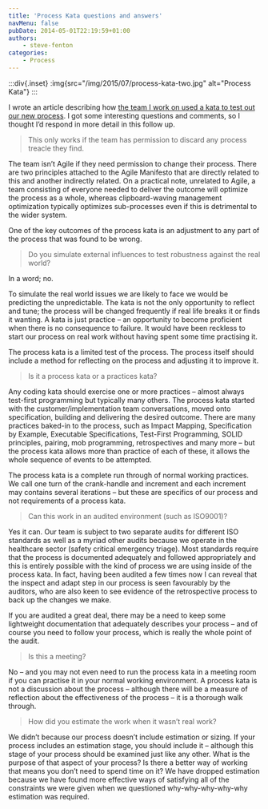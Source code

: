 ```yaml
---
title: 'Process Kata questions and answers'
navMenu: false
pubDate: 2014-05-01T22:19:59+01:00
authors:
    - steve-fenton
categories:
    - Process
---
```


:::div{.inset}
:img{src="/img/2015/07/process-kata-two.jpg" alt="Process Kata"}
:::

I wrote an article describing how [the team I work on used a kata to test out our new process](/blog/2014/04/process-kata/). I got some interesting questions and comments, so I thought I’d respond in more detail in this follow up.

> This only works if the team has permission to discard any process treacle they find.

The team isn’t Agile if they need permission to change their process. There are two principles attached to the Agile Manifesto that are directly related to this and another indirectly related. On a practical note, unrelated to Agile, a team consisting of everyone needed to deliver the outcome will optimize the process as a whole, whereas clipboard-waving management optimization typically optimizes sub-processes even if this is detrimental to the wider system.

One of the key outcomes of the process kata is an adjustment to any part of the process that was found to be wrong.

> Do you simulate external influences to test robustness against the real world?

In a word; no.

To simulate the real world issues we are likely to face we would be predicting the unpredictable. The kata is not the only opportunity to reflect and tune; the process will be changed frequently if real life breaks it or finds it wanting. A kata is just practice – an opportunity to become proficient when there is no consequence to failure. It would have been reckless to start our process on real work without having spent some time practising it.

The process kata is a limited test of the process. The process itself should include a method for reflecting on the process and adjusting it to improve it.

> Is it a process kata or a practices kata?

Any coding kata should exercise one or more practices – almost always test-first programming but typically many others. The process kata started with the customer/implementation team conversations, moved onto specification, building and delivering the desired outcome. There are many practices baked-in to the process, such as Impact Mapping, Specification by Example, Executable Specifications, Test-First Programming, SOLID principles, pairing, mob programming, retrospectives and many more – but the process kata allows more than practice of each of these, it allows the whole sequence of events to be attempted.

The process kata is a complete run through of normal working practices. We call one turn of the crank-handle and increment and each increment may contains several iterations – but these are specifics of our process and not requirements of a process kata.

> Can this work in an audited environment (such as ISO9001)?

Yes it can. Our team is subject to two separate audits for different ISO standards as well as a myriad other audits because we operate in the healthcare sector (safety critical emergency triage). Most standards require that the process is documented adequately and followed appropriately and this is entirely possible with the kind of process we are using inside of the process kata. In fact, having been audited a few times now I can reveal that the inspect and adapt step in our process is seen favourably by the auditors, who are also keen to see evidence of the retrospective process to back up the changes we make.

If you are audited a great deal, there may be a need to keep some lightweight documentation that adequately describes your process – and of course you need to follow your process, which is really the whole point of the audit.

> Is this a meeting?

No – and you may not even need to run the process kata in a meeting room if you can practise it in your normal working environment. A process kata is not a discussion about the process – although there will be a measure of reflection about the effectiveness of the process – it is a thorough walk through.

> How did you estimate the work when it wasn’t real work?

We didn’t because our process doesn’t include estimation or sizing. If your process includes an estimation stage, you should include it – although this stage of your process should be examined just like any other. What is the purpose of that aspect of your process? Is there a better way of working that means you don’t need to spend time on it? We have dropped estimation because we have found more effective ways of satisfying all of the constraints we were given when we questioned why-why-why-why-why estimation was required.